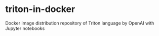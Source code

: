 # triton-in-docker
Docker image distribution repository of Triton language by OpenAI with Jupyter notebooks
